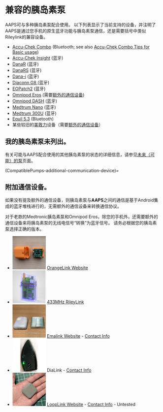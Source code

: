 # 兼容的胰岛素泵

AAPS可与多种胰岛素泵配合使用。  以下列表显示了当前支持的设备，并注明了AAPS是通过您手机的原生蓝牙功能与胰岛素泵通信，还是需要括号中类似Rileylink的兼容设备。

- [Accu-Chek Combo](../CompatiblePumps/Accu-Chek-Combo-Pump-v2.md) (Bluetooth; see also [Accu-Chek Combo Tips for Basic usage](../CompatiblePumps/Accu-Chek-Combo-Tips-for-Basic-usage.md))
- [Accu-Chek Insight](../CompatiblePumps/Accu-Chek-Insight-Pump.md) (蓝牙)
- [DanaR](../CompatiblePumps/DanaR-Insulin-Pump.md) (蓝牙)
- [DanaRS](../CompatiblePumps/DanaRS-Insulin-Pump.md) (蓝牙)
- [Dana-i](../CompatiblePumps/DanaRS-Insulin-Pump.md) (蓝牙)
- [Diaconn G8 ](../CompatiblePumps/DiaconnG8.md)  (蓝牙)
- [EOPatch2](../CompatiblePumps/EOPatch2.md) (蓝牙)
- [Omnipod Eros](../CompatiblePumps/OmnipodEros.md)  (需要[额外的通信设备](#additional-communication-device))
- [Omnipod DASH](../CompatiblePumps/OmnipodDASH.md)  (蓝牙)
- [Medtrum Nano](../CompatiblePumps/MedtrumNano.md)  (蓝牙)
- [Medtrum 300U](../CompatiblePumps/MedtrumNano.md)  (蓝牙)
- [Equil 5.3](../CompatiblePumps/Equil5.3.md) (Bluetooth)
- 某些较旧的[美敦力](../CompatiblePumps/MedtronicPump.md)设备（需要[额外的通信设备](#additional-communication-device)）

## 我的胰岛素泵未列出。

有关可能与AAPS配合使用的其他胰岛素泵的状态的详细信息，请参见[未来（可能）的泵](../CompatiblePumps/Future-possible-Pump-Drivers.md)页面。

(CompatiblePumps-additional-communication-device)=
## 附加通信设备。

如果没有提及额外的通信设备，则胰岛素泵与**AAPS**之间的通信是基于Android集成的蓝牙堆栈进行的，无需额外的通信设备来转换通信协议。

对于老款的Medtronic胰岛素泵和Omnipod Eros，除您的手机外，还需要额外的通信设备来将胰岛素泵的无线电信号“转换”为蓝牙信号。 请务必根据您的胰岛素泵选择正确的版本。

- ![OrangeLink](../images/omnipod/OrangeLink.png)  [OrangeLink Website](https://getrileylink.org/product/orangelink)
- ![RileyLink](../images/omnipod/RileyLink.png) [433MHz RileyLink](https://getrileylink.org/product/rileylink433)
- ![EmaLink](../images/omnipod/EmaLink.png)  [Emalink Website](https://github.com/sks01/EmaLink) - [Contact Info](mailto:getemalink@gmail.com)
- ![DiaLink](../images/omnipod/DiaLink.png)  DiaLink - [Contact Info](mailto:Boshetyn@ukr.net)
- ![LoopLink](../images/omnipod/LoopLink.png)  [LoopLink Website](https://www.getlooplink.org/) - [Contact Info](https://jameswedding.substack.com/) - Untested